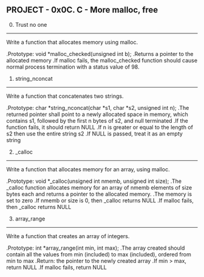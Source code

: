 PROJECT - 0x0C. C - More malloc, free
-------------------------------------

0. Trust no one
---------------
Write a function that allocates memory using malloc.

.Prototype: void *malloc_checked(unsigned int b);
.Returns a pointer to the allocated memory
.If malloc fails, the malloc_checked function should cause normal process 
termination with a status value of 98.

1. string_nconcat
-----------------
Write a function that concatenates two strings.

.Prototype: char *string_nconcat(char *s1, char *s2, unsigned int n);
.The returned pointer shall point to a newly allocated space in memory, 
    which contains s1, followed by the first n bytes of s2, and null terminated
.If the function fails, it should return NULL
.If n is greater or equal to the length of s2 then use the entire string s2
.If NULL is passed, treat it as an empty string

2. _calloc
----------
Write a function that allocates memory for an array, using malloc.

.Prototype: void *_calloc(unsigned int nmemb, unsigned int size);
.The _calloc function allocates memory for an array of nmemb elements of size 
bytes each and returns a pointer to the allocated memory.
.The memory is set to zero
.If nmemb or size is 0, then _calloc returns NULL
.If malloc fails, then _calloc returns NULL

3. array_range
--------------
Write a function that creates an array of integers.

.Prototype: int *array_range(int min, int max);
.The array created should contain all the values from min (included) to max 
(included), ordered from min to max
.Return: the pointer to the newly created array
.If min > max, return NULL
.If malloc fails, return NULL
